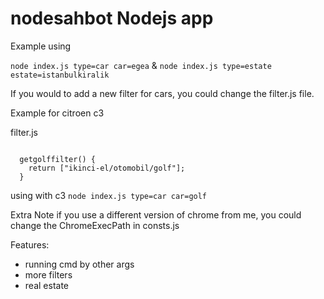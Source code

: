 # nodesahbot Nodejs app

Example using

`node index.js type=car car=egea` & `node index.js type=estate estate=istanbulkiralik`

If you would to add a new filter for cars, you could change the filter.js file.

Example for citroen c3

filter.js

```JS

  getgolffilter() {
    return ["ikinci-el/otomobil/golf"];
  }
```

using with c3
`node index.js type=car car=golf`

Extra Note
if you use a different version of chrome from me, you could change the ChromeExecPath in consts.js

Features:

- running cmd by other args
- more filters
- real estate
